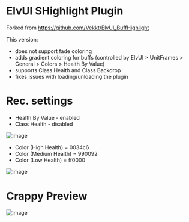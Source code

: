 # ElvUI SHighlight Plugin
Forked from https://github.com/Vekkt/ElvUI_BuffHighlight

This version:
* does not support fade coloring
* adds gradient coloring for buffs (controlled by ElvUI > UnitFrames > General > Colors > Health By Value)
* supports Class Health and Class Backdrop
* fixes issues with loading/unloading the plugin

# Rec.  settings
* Health By Value - enabled
* Class Health - disabled


![image](https://user-images.githubusercontent.com/82050743/129960791-1b4fa4bd-5c5c-46c8-b15a-b757cc0a30ee.png)

* Color (High Health) = 0034c6
* Color (Medium Health) = 990092
* Color (Low Health) = ff0000


![image](https://user-images.githubusercontent.com/82050743/129960923-71a87c3b-724a-4d4e-bcf9-1b5e7cd13a9e.png)


# Crappy Preview
![image](https://user-images.githubusercontent.com/82050743/129960749-475f86b8-3bb8-4c21-891a-3a2599567b7d.png)


